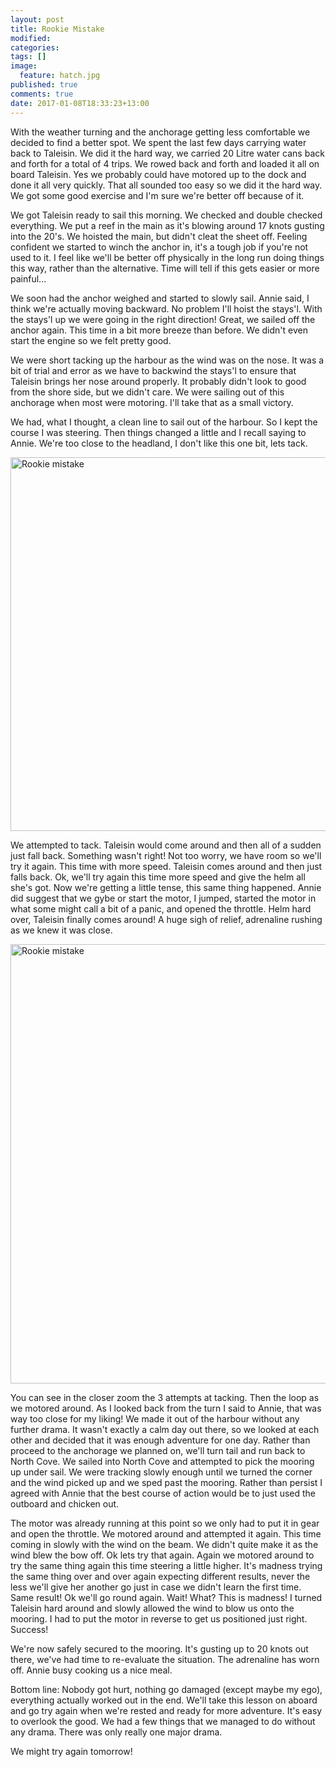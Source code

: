 ```yaml
---
layout: post
title: Rookie Mistake
modified:
categories: 
tags: []
image: 
  feature: hatch.jpg
published: true
comments: true
date: 2017-01-08T18:33:23+13:00
---
```


With the weather  turning and the anchorage getting less  comfortable we decided
to  find a  better spot.  We spent  the  last few  days carrying  water back  to
Taleisin. We did it the hard way, we  carried 20 Litre water cans back and forth
for a  total of  4 trips. We  rowed back and  forth and  loaded it all  on board
Taleisin. Yes we probably could have motored up to the dock and done it all very
quickly. That all sounded  too easy so we did it the hard  way. We got some good
exercise and I'm sure we're better off because of it.

We  got Taleisin  ready to  sail  this morning.  We checked  and double  checked
everything. We put  a reef in the  main as it's blowing around  17 knots gusting
into the  20's. We  hoisted the main,  but didn't cleat  the sheet  off. Feeling
confident we started to winch the anchor in, it's a tough job if you're not used
to it. I feel  like we'll be better off physically in the  long run doing things
this way, rather than  the alternative. Time will tell if this gets easier or
more painful...

<!--more-->

We soon had the  anchor weighed and started to slowly sail.  Annie said, I think
we're actually  moving backward.  No problem  I'll hoist  the stays'l.  With the
stays'l up we were going in the right direction! Great, we sailed off the anchor
again. This  time in a  bit more  breeze than before.  We didn't even  start the
engine so we felt pretty good.

We were short tacking up  the harbour as the wind was on the  nose. It was a bit
of trial and  error as we have  to backwind the stays'l to  ensure that Taleisin
brings her nose around properly. It probably  didn't look to good from the shore
side, but we didn't  care. We were sailing out of this  anchorage when most were
motoring. I'll take that as a small victory.

We had, what I thought,  a clean line to sail out of the  harbour. So I kept the
course I  was steering.  Then things  changed a  little and  I recall  saying to
Annie. We're too close to the headland, I don't like this one bit, lets tack.

<a data-flickr-embed="true"  href="https://www.flickr.com/photos/sdki/32139449986/" title="Rookie mistake"><img src="https://c3.staticflickr.com/1/548/32139449986_d9a07ba4f4_c.jpg" width="800" height="598" alt="Rookie mistake"></a><script async src="//embedr.flickr.com/assets/client-code.js" charset="utf-8"></script>

We attempted to tack.  Taleisin would come around and then all  of a sudden just
fall back. Something wasn't  right! Not too worry, we have room  so we'll try it
again. This  time with  more speed.  Taleisin comes around  and then  just falls
back. Ok, we'll try again this time more  speed and give the helm all she's got.
Now we're  getting a little tense,  this same thing happened.  Annie did suggest
that we gybe or start the motor, I  jumped, started the motor in what some might
call a bit of a panic, and opened the throttle. Helm hard over, Taleisin finally
comes around! A huge sigh of relief, adrenaline rushing as we knew it was close.

<a data-flickr-embed="true"  href="https://www.flickr.com/photos/sdki/32029501852/in/photostream/" title="Rookie mistake"><img src="https://c5.staticflickr.com/1/449/32029501852_6aeb50067a_c.jpg" width="800" height="703" alt="Rookie mistake"></a><script async src="//embedr.flickr.com/assets/client-code.js" charset="utf-8"></script>

You can see  in the closer zoom the  3 attempts at tacking. Then the  loop as we
motored around. As I looked back from the turn I said to Annie, that was way too
close for my liking! We made it out of the harbour without any further drama. It
wasn't exactly a calm day out there, so we looked at each other and decided that
it was  enough adventure for  one day. Rather than  proceed to the  anchorage we
planned on,  we'll turn tail and  run back to  North Cove. We sailed  into North
Cove and attempted  to pick the mooring  up under sail. We  were tracking slowly
enough until we  turned the corner and the  wind picked up and we  sped past the
mooring. Rather than persist I agreed with  Annie that the best course of action
would be to just used the outboard and chicken out.

The motor was already running at this point so we only had to put it in gear and
open the throttle. We motored around and attempted it again. This time coming in
slowly with the wind  on the beam. We didn't quite make it  as the wind blew the
bow off. Ok lets  try that again. Again we motored around to  try the same thing
again this  time steering a  little higher. It's  madness trying the  same thing
over and over  again expecting different results, never the  less we'll give her
another go just in case we didn't learn the first time. Same result! Ok we'll go
round again.  Wait! What?  This is  madness! I turned  Taleisin hard  around and
slowly allowed the wind  to blow us onto the mooring. I had  to put the motor in
reverse to get us positioned just right. Success!

We're now safely secured to the mooring.  It's gusting up to 20 knots out there,
we've had time to re-evaluate the  situation. The adrenaline has worn off. Annie
busy cooking us a nice meal.

Bottom  line:  Nobody got  hurt,  nothing  go  damaged  (except maybe  my  ego),
everything actually worked out in the end.  We'll take this lesson on aboard and
go  try again  when we're  rested and  ready for  more adventure.  It's easy  to
overlook the good. We had a few things  that we managed to do without any drama.
There was only really one major drama.

We might try again tomorrow!
